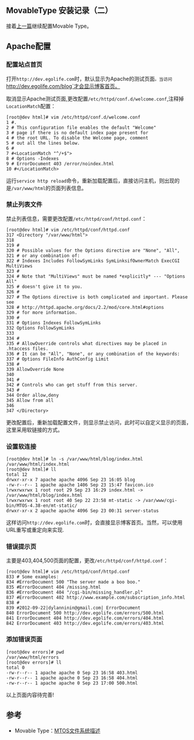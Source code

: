 ## MovableType 安装记录（二）

接着[上一篇](/blog/2012/09/29/mt_installation.html)继续配置Movable Type。

## Apache配置

### 配置站点首页

打开`http://dev.egolife.com`时，默认显示为Apache的测试页面`。当访问`http://dev.egolife.com/blog`才会显示博客首页。

取消显示Apache测试页面,更改配置`/etc/httpd/conf.d/welcome.conf`,注释掉`LocationMatch`配置：
	
	[root@dev html]# vim /etc/httpd/conf.d/welcome.conf
	1 #.
	2 # This configuration file enables the default "Welcome"
	3 # page if there is no default index page present for
	4 # the root URL. To disable the Welcome page, comment
	5 # out all the lines below.
	6 #
	7 #<LocationMatch "^/+$">
	8 # Options -Indexes
	9 # ErrorDocument 403 /error/noindex.html
	10 #</LocationMatch>

运行`service http reload`命令，重新加载配置后，直接访问主机，则出现的是`/var/www/html`的页面列表信息。

### 禁止列表文件
禁止列表信息，需要更改配置`/etc/httpd/conf/httpd.conf`：

	[root@dev html]# vim /etc/httpd/conf/httpd.conf
	317 <Directory "/var/www/html">
	318 
	319 #
	320 # Possible values for the Options directive are "None", "All",
	321 # or any combination of:
	322 # Indexes Includes FollowSymLinks SymLinksifOwnerMatch ExecCGI MultiViews
	323 #
	324 # Note that "MultiViews" must be named *explicitly* --- "Options All"
	325 # doesn't give it to you.
	326 #
	327 # The Options directive is both complicated and important. Please see
	328 # http://httpd.apache.org/docs/2.2/mod/core.html#options
	329 # for more information.
	330 #
	331 # Options Indexes FollowSymLinks
	332 Options FollowSymLinks
	333 
	334 #
	335 # AllowOverride controls what directives may be placed in .htaccess files.
	336 # It can be "All", "None", or any combination of the keywords:
	337 # Options FileInfo AuthConfig Limit
	338 #
	339 AllowOverride None
	340 
	341 #
	342 # Controls who can get stuff from this server.
	343 #
	344 Order allow,deny
	345 Allow from all
	346 
	347 </Directory>

更改配置后，重新加载配置文件，则显示禁止访问，此时可以自定义显示的页面，这里采用软链接的方式。

### 设置软连接

	[root@dev html]# ln -s /var/www/html/blog/index.html /var/www/html/index.html
	[root@dev html]# ll
	total 12
	drwxr-xr-x 7 apache apache 4096 Sep 23 16:05 blog
	-rw-r--r-- 1 apache apache 1406 Sep 23 15:47 favicon.ico
	lrwxrwxrwx 1 root root 29 Sep 23 16:29 index.html -> /var/www/html/blog/index.html
	lrwxrwxrwx 1 root root 40 Sep 22 23:58 mt-static -> /var/www/cgi-bin/MTOS-4.38-en/mt-static/
	drwxr-xr-x 2 apache apache 4096 Sep 23 00:31 server-status

这样访问`http://dev.egolife.com`时，会直接显示博客首页。当然，可以使用URL重写或重定向来实现.

### 错误提示页

主要是403,404,500页面的配置，更改`/etc/httpd/conf/httpd.conf`：

	[root@dev html]# vim /etc/httpd/conf/httpd.conf
	833 # Some examples:
	834 #ErrorDocument 500 "The server made a boo boo."
	835 #ErrorDocument 404 /missing.html
	836 #ErrorDocument 404 "/cgi-bin/missing_handler.pl"
	837 #ErrorDocument 402 http://www.example.com/subscription_info.html
	838 #
	839 #2012-09-22|dylanninin@gmail.com| ErrorDocument
	840 ErrorDocument 500 http://dev.egolife.com/errors/500.html
	841 ErrorDocument 404 http://dev.egolife.com/errors/404.html
	842 ErrorDocument 403 http://dev.egolife.com/errors/403.html

### 添加错误页面

	[root@dev errors]# pwd
	/var/www/html/errors
	[root@dev errors]# ll
	total 0
	-rw-r--r-- 1 apache apache 0 Sep 23 16:58 403.html
	-rw-r--r-- 1 apache apache 0 Sep 23 16:58 404.html
	-rw-r--r-- 1 apache apache 0 Sep 23 17:00 500.html

以上页面内容待完善!

## 参考

* Movable Type：[MTOS文件系统描述](http://www.movabletype.org/documentation/installation/file-system.html)
